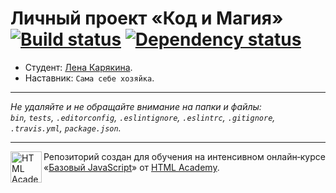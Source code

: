 # Личный проект «Код и Магия» [![Build status][travis-image]][travis-url] [![Dependency status][dependency-image]][dependency-url]

* Студент: [Лена Карякина](https://up.htmlacademy.ru/javascript/7/user/81563).
* Наставник: `Сама себе хозяйка`.

---

_Не удаляйте и не обращайте внимание на папки и файлы:_<br>
_`bin`, `tests`, `.editorconfig`, `.eslintignore`, `.eslintrc`, `.gitignore`, `.travis.yml`, `package.json`._

---

<a href="https://htmlacademy.ru/intensive/javascript"><img align="left" width="50" height="50" title="HTML Academy" src="https://up.htmlacademy.ru/static/img/intensive/javascript/logo-for-github.svg"></a>

Репозиторий создан для обучения на интенсивном онлайн‑курсе «[Базовый JavaScript](https://htmlacademy.ru/intensive/javascript)» от [HTML Academy](https://htmlacademy.ru).

[travis-image]: https://travis-ci.org/htmlacademy-javascript/81563-code-and-magick.svg?branch=master
[travis-url]: https://travis-ci.org/htmlacademy-javascript/81563-code-and-magick
[dependency-image]: https://david-dm.org/htmlacademy-javascript/81563-code-and-magick.svg?style=flat-square
[dependency-url]: https://david-dm.org/htmlacademy-javascript/81563-code-and-magick
